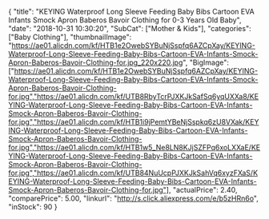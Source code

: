 {
	"title": "KEYING Waterproof Long Sleeve Feeding Baby Bibs Cartoon EVA Infants Smock Apron Baberos Bavoir Clothing for 0-3 Years Old Baby",
	"date": "2018-10-31 10:30:20",
	"SubCat": ["Mother & Kids"],
	"categories": ["Baby Clothing"],
	"thumbnailImage": "https://ae01.alicdn.com/kf/HTB1e2OwebSYBuNjSspfq6AZCpXay/KEYING-Waterproof-Long-Sleeve-Feeding-Baby-Bibs-Cartoon-EVA-Infants-Smock-Apron-Baberos-Bavoir-Clothing-for.jpg_220x220.jpg",
	"BigImage": ["https://ae01.alicdn.com/kf/HTB1e2OwebSYBuNjSspfq6AZCpXay/KEYING-Waterproof-Long-Sleeve-Feeding-Baby-Bibs-Cartoon-EVA-Infants-Smock-Apron-Baberos-Bavoir-Clothing-for.jpg","https://ae01.alicdn.com/kf/UTB8RbyTcrPJXKJkSafSq6yqUXXa8/KEYING-Waterproof-Long-Sleeve-Feeding-Baby-Bibs-Cartoon-EVA-Infants-Smock-Apron-Baberos-Bavoir-Clothing-for.jpg","https://ae01.alicdn.com/kf/HTB1i9jPemtYBeNjSspkq6zU8VXak/KEYING-Waterproof-Long-Sleeve-Feeding-Baby-Bibs-Cartoon-EVA-Infants-Smock-Apron-Baberos-Bavoir-Clothing-for.jpg","https://ae01.alicdn.com/kf/HTB1w5_Ne8LN8KJjSZFPq6xoLXXaE/KEYING-Waterproof-Long-Sleeve-Feeding-Baby-Bibs-Cartoon-EVA-Infants-Smock-Apron-Baberos-Bavoir-Clothing-for.jpg","https://ae01.alicdn.com/kf/UTB84NuUcpPJXKJkSahVq6xyzFXaS/KEYING-Waterproof-Long-Sleeve-Feeding-Baby-Bibs-Cartoon-EVA-Infants-Smock-Apron-Baberos-Bavoir-Clothing-for.jpg"],
	"actualPrice": 2.40,
	"comparePrice": 5.00,
	"linkurl": "http://s.click.aliexpress.com/e/b5zHRn6o",
	"inStock": 90
}
